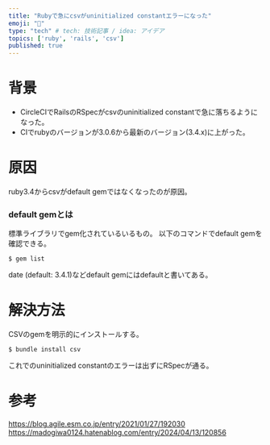 ```yaml
---
title: "Rubyで急にcsvがuninitialized constantエラーになった"
emoji: "🦄"
type: "tech" # tech: 技術記事 / idea: アイデア
topics: ['ruby', 'rails', 'csv']
published: true
---
```


# 背景
- CircleCIでRailsのRSpecがcsvのuninitialized constantで急に落ちるようになった。
- CIでrubyのバージョンが3.0.6から最新のバージョン(3.4.x)に上がった。

# 原因
ruby3.4からcsvがdefault gemではなくなったのが原因。

### default gemとは
標準ライブラリでgem化されているいるもの。
以下のコマンドでdefault gemを確認できる。
```
$ gem list
```
date (default: 3.4.1)などdefault gemにはdefaultと書いてある。

# 解決方法
CSVのgemを明示的にインストールする。
```
$ bundle install csv
```
これでのuninitialized constantのエラーは出ずにRSpecが通る。

# 参考
https://blog.agile.esm.co.jp/entry/2021/01/27/192030
https://madogiwa0124.hatenablog.com/entry/2024/04/13/120856